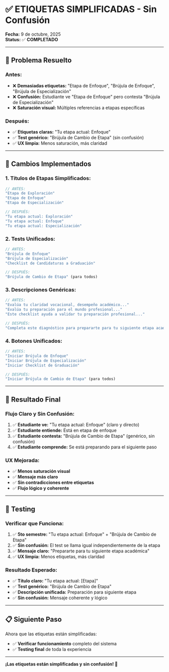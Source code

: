 # ✅ ETIQUETAS SIMPLIFICADAS - Sin Confusión

**Fecha:** 9 de octubre, 2025  
**Status:** ✅ **COMPLETADO**

---

## 🎯 **Problema Resuelto**

### **Antes:**
- ❌ **Demasiadas etiquetas:** "Etapa de Enfoque", "Brújula de Enfoque", "Brújula de Especialización"
- ❌ **Confusión:** Estudiante ve "Etapa de Enfoque" pero contesta "Brújula de Especialización"
- ❌ **Saturación visual:** Múltiples referencias a etapas específicas

### **Después:**
- ✅ **Etiquetas claras:** "Tu etapa actual: Enfoque"
- ✅ **Test genérico:** "Brújula de Cambio de Etapa" (sin confusión)
- ✅ **UX limpia:** Menos saturación, más claridad

---

## 🔧 **Cambios Implementados**

### **1. Títulos de Etapas Simplificados:**
```typescript
// ANTES:
"Etapa de Exploración"
"Etapa de Enfoque" 
"Etapa de Especialización"

// DESPUÉS:
"Tu etapa actual: Exploración"
"Tu etapa actual: Enfoque"
"Tu etapa actual: Especialización"
```

### **2. Tests Unificados:**
```typescript
// ANTES:
"Brújula de Enfoque"
"Brújula de Especialización"
"Checklist de Candidaturas a Graduación"

// DESPUÉS:
"Brújula de Cambio de Etapa" (para todos)
```

### **3. Descripciones Genéricas:**
```typescript
// ANTES:
"Evalúa tu claridad vocacional, desempeño académico..."
"Evalúa tu preparación para el mundo profesional..."
"Este checklist ayuda a validar tu preparación profesional..."

// DESPUÉS:
"Completa este diagnóstico para prepararte para tu siguiente etapa académica."
```

### **4. Botones Unificados:**
```typescript
// ANTES:
"Iniciar Brújula de Enfoque"
"Iniciar Brújula de Especialización"
"Iniciar Checklist de Graduación"

// DESPUÉS:
"Iniciar Brújula de Cambio de Etapa" (para todos)
```

---

## 🎯 **Resultado Final**

### **Flujo Claro y Sin Confusión:**
1. ✅ **Estudiante ve:** "Tu etapa actual: Enfoque" (claro y directo)
2. ✅ **Estudiante entiende:** Está en etapa de enfoque
3. ✅ **Estudiante contesta:** "Brújula de Cambio de Etapa" (genérico, sin confusión)
4. ✅ **Estudiante comprende:** Se está preparando para el siguiente paso

### **UX Mejorada:**
- ✅ **Menos saturación visual**
- ✅ **Mensaje más claro**
- ✅ **Sin contradicciones entre etiquetas**
- ✅ **Flujo lógico y coherente**

---

## 🧪 **Testing**

### **Verificar que Funciona:**
1. ✅ **5to semestre:** "Tu etapa actual: Enfoque" + "Brújula de Cambio de Etapa"
2. ✅ **Sin confusión:** El test se llama igual independientemente de la etapa
3. ✅ **Mensaje claro:** "Prepararte para tu siguiente etapa académica"
4. ✅ **UX limpia:** Menos etiquetas, más claridad

### **Resultado Esperado:**
- ✅ **Título claro:** "Tu etapa actual: [Etapa]"
- ✅ **Test genérico:** "Brújula de Cambio de Etapa"
- ✅ **Descripción unificada:** Preparación para siguiente etapa
- ✅ **Sin confusión:** Mensaje coherente y lógico

---

## 📋 **Siguiente Paso**

Ahora que las etiquetas están simplificadas:
- ✅ **Verificar funcionamiento** completo del sistema
- ✅ **Testing final** de toda la experiencia

---

**¡Las etiquetas están simplificadas y sin confusión! 🚀**
